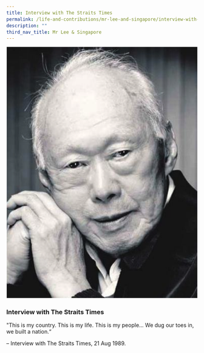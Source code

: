 ```yaml
---
title: Interview with The Straits Times
permalink: /life-and-contributions/mr-lee-and-singapore/interview-with-the-straits-times/
description: ""
third_nav_title: Mr Lee & Singapore
---
```

![Alt text for image on Isomer site](/images/mr-lee-and-singapore/Interview%20with%20The%20Straits%20Times.jpg)

### Interview with The Straits Times ###

"This is my country. This is my life. This is my people... We dug our toes in, we built a nation.“

– Interview with The Straits Times, 21 Aug 1989.